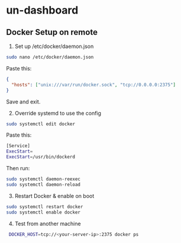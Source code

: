 # un-dashboard
 

 ## Docker Setup on remote
1. Set up /etc/docker/daemon.json
```bash 
sudo nano /etc/docker/daemon.json
```
Paste this:

```json
{
  "hosts": ["unix:///var/run/docker.sock", "tcp://0.0.0.0:2375"]
}
 ```

 Save and exit.

 2. Override systemd to use the config

 ```bash
 sudo systemctl edit docker
 ```

 Paste this:

 ```bash
 [Service]
ExecStart=
ExecStart=/usr/bin/dockerd
 ```

 Then run:
 ```bash 
 sudo systemctl daemon-reexec
sudo systemctl daemon-reload
  ```

  3. Restart Docker & enable on boot

  ```bash
  sudo systemctl restart docker
sudo systemctl enable docker
 ```

 4. Test from another machine

 ```bash 
  DOCKER_HOST=tcp://<your-server-ip>:2375 docker ps
``` 